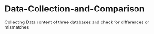 # Data-Collection-and-Comparison
Collecting Data content of three databases and check for differences or mismatches
